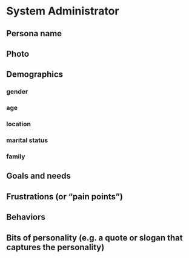 # System Administrator
## Persona name
## Photo
## Demographics
### gender
###  age
### location
### marital status
### family
## Goals and needs
## Frustrations (or “pain points”)
## Behaviors
## Bits of personality (e.g. a quote or slogan that captures the personality)